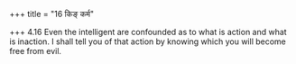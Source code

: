 +++
title = "16 किङ् कर्म"

+++
4.16 Even the intelligent are confounded as to what is action and what
is inaction. I shall tell you of that action by knowing which you will
become free from evil.

